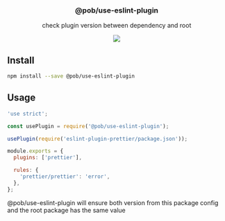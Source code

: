 <h3 align="center">
  @pob/use-eslint-plugin
</h3>

<p align="center">
  check plugin version between dependency and root
</p>

<p align="center">
  <a href="https://npmjs.org/package/@pob/use-eslint-plugin"><img src="https://img.shields.io/npm/v/@pob/use-eslint-plugin.svg?style=flat-square"></a>
</p>

## Install

```bash
npm install --save @pob/use-eslint-plugin
```

## Usage

```js
'use strict';

const usePlugin = require('@pob/use-eslint-plugin');

usePlugin(require('eslint-plugin-prettier/package.json'));

module.exports = {
  plugins: ['prettier'],

  rules: {
    'prettier/prettier': 'error',
  },
};
```

@pob/use-eslint-plugin will ensure both version from this package config and the root package has the same value
